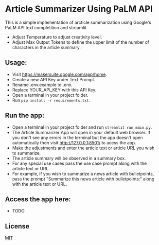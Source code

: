 # Article Summarizer Using PaLM API

This is a simple implementation of arcticle summarization using Google's PaLM API text completition and streamlit.

- Adjust Temperature to adjust creativity level.
- Adjust Max Output Tokens to define the upper limit of the number of characters in the article summary.

## Usage:

- Visit https://makersuite.google.com/app/home.
- Create a new API Key under Text Prompt.
- Rename .env.example to .env.
- Replace YOUR_API_KEY with this API Key.
- Open a terminal in your project folder.
- Run `pip install -r requirements.txt`.

## Run the app:

- Open a terminal in your project folder and run `streamlit run main.py`.
- The Article Summarizer App will open in your default web browser. If you don't see any errors in the terminal but the app doesn't open automatically then visit http://127.0.0.1:8501/ to acess the app.
- Make the adjustments and enter the article text or article URL you wish to summarize.
- The article summary will be observed in a summary box.
- For any special use cases pass the use case prompt along with the article text or URL.
- For example, if you wish to summarize a news article with bulletpoints, pass the prompt "Summarize this news article with bulletpoints:" along with the article text or URL.

## Access the app here:

- TODO

## License

[MIT](https://choosealicense.com/licenses/mit/)
